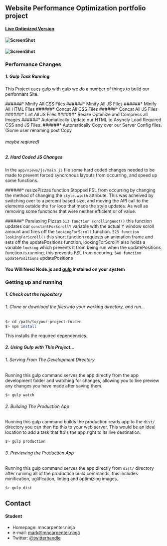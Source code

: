 ## Website Performance Optimization portfolio project


#### [Live Optimized Version](http://pizza.mncarpenter.ninja)
#### ![ScreenShot](https://raw.githubusercontent.com/xXSirenSxOpusXx/frontend-nanodegree-mobile-portfolio/master/PGSpdScrn.png)
#### ![ScreenShot](https://raw.githubusercontent.com/xXSirenSxOpusXx/frontend-nanodegree-mobile-portfolio/master/PGSpdScrn2.png)

### Performance Changes

##### 1. Gulp Task Running
  This Project uses [gulp](http://www.http://gulpjs.com/) with gulp we do a number of
things to build our performant Site.

######* Minify All CSS Files 
######* Minify All JS Files
######* Minify All HTML Files
######* Concat All CSS Files
######* Concat All JS Files
######* Lint All JS Files
######* Resize Optimize and Compress all Images
######* Automatically Update our HTML to Asyncly Load Required CSS and JS Files.
######* Automatically Copy over our Server Config files. (Some user renaming post Copy
######  maybe reqiured)

##### 2. Hard Coded JS Changes
  In the `app/views/js/main.js` file some hard coded changes needed to be made
to prevent forced syncronous layouts from occurring, and speed up some functions.

######* resizePizzas function
  Stopped FSL from occurring by changing the method of changing the `style.width` attribute.
This was acheived by switching over to a percent based size, and moving the API call
to the elements outside the `for` loop that made the style updates. As well as removing 
some functions that were neither efficient or of value.

######* Paralaxing Pizzas 
  `513 function scrollingWoot()` this function updates our `constantForScrollY` variable
with the actual Y window scroll amount and fires off the `lookingForScroll` function.
  `523 function lookingForScroll()` this short function requests an animation frame and
sets off the updatePositions function, lookingForScrollY also holds a variable `looking` which
prevents it from being run when the updatePositions function is running, this prevents
FSL from occuring.
  `540 function updatePositions` updatePositions 

#### You Will Need Node.js and [gulp](http://www.http://gulpjs.com/) Installed on your system

### Getting up and running

##### 1. Check out the repository
###### 1. Clone or download the files into your working directory, and run...
```bash
$> cd /path/to/your-project-folder
$> npm install
```

This installs the required dependencies.

##### 2.  Using Gulp with This Project...
###### 1.  Serving From The Development Directory
Running this gulp command serves the app directly from the app development folder
and watching for changes, allowing you to live preview any changes you have made
after saving them.
```bash
$> gulp watch
```

###### 2. Building The Production App
Running this gulp command builds the production ready app to the `dist/` directory
you can then ftp this to your web server. This would be an ideal location to
add a task that ftp's the app right to its live destination.
```bash
$> gulp production
```

###### 3.  Previewing the Production App
Running this gulp command serves the app directly from `dist/` directory after
running all of the production build commands, this includes minification, uglification,
linting and optimizing images. 
```bash
$> gulp dist
```

## Contact
#### Student
* Homepage: mncarpenter.ninja
* e-mail: mark@mncarpenter.ninja
* Twitter: [@twitterhandle](https://twitter.com/xXSirenSxOpusXx "xXSirenSxOpusXx on twitter")